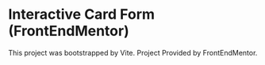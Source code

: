 # Interactive Card Form (FrontEndMentor)

This project was bootstrapped by Vite. Project Provided by FrontEndMentor.